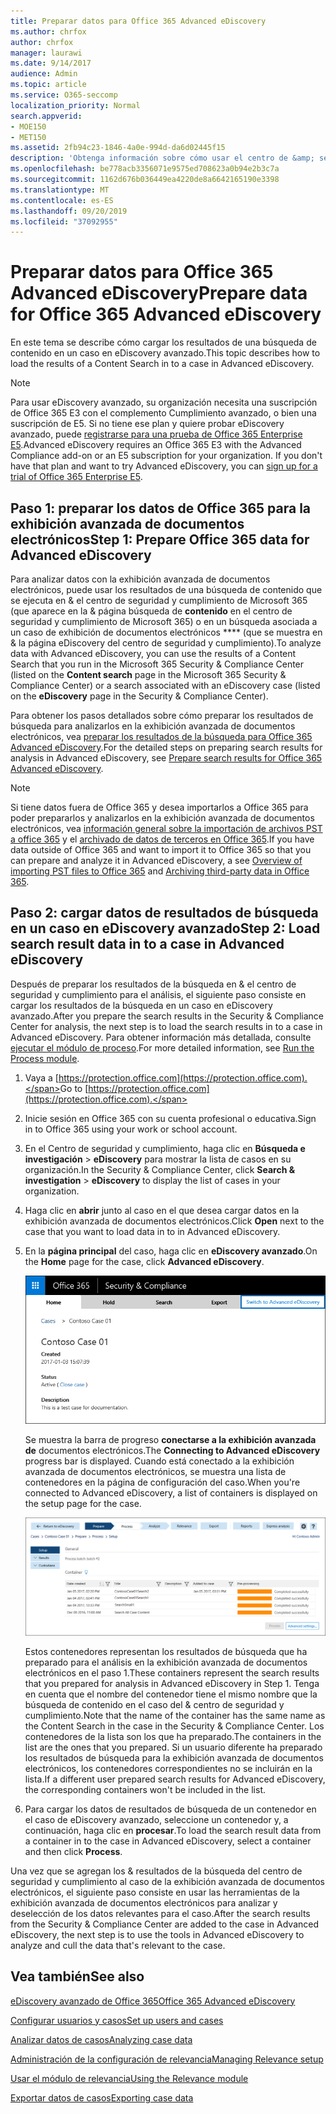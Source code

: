 ```yaml
---
title: Preparar datos para Office 365 Advanced eDiscovery
ms.author: chrfox
author: chrfox
manager: laurawi
ms.date: 9/14/2017
audience: Admin
ms.topic: article
ms.service: O365-seccomp
localization_priority: Normal
search.appverid:
- MOE150
- MET150
ms.assetid: 2fb94c23-1846-4a0e-994d-da6d02445f15
description: 'Obtenga información sobre cómo usar el centro de &amp; seguridad y cumplimiento de Microsoft 365 para preparar datos de Office 365 para el análisis con Office 365 Advanced eDiscovery. '
ms.openlocfilehash: be778acb3356071e9575ed708623a0b94e2b3c7a
ms.sourcegitcommit: 1162d676b036449ea4220de8a6642165190e3398
ms.translationtype: MT
ms.contentlocale: es-ES
ms.lasthandoff: 09/20/2019
ms.locfileid: "37092955"
---
```

# <a name="prepare-data-for-office-365-advanced-ediscovery"></a><span data-ttu-id="34d1b-103">Preparar datos para Office 365 Advanced eDiscovery</span><span class="sxs-lookup"><span data-stu-id="34d1b-103">Prepare data for Office 365 Advanced eDiscovery</span></span>

<span data-ttu-id="34d1b-104">En este tema se describe cómo cargar los resultados de una búsqueda de contenido en un caso en eDiscovery avanzado.</span><span class="sxs-lookup"><span data-stu-id="34d1b-104">This topic describes how to load the results of a Content Search in to a case in Advanced eDiscovery.</span></span> 
  
> [!NOTE]
> <span data-ttu-id="34d1b-p101">Para usar eDiscovery avanzado, su organización necesita una suscripción de Office 365 E3 con el complemento Cumplimiento avanzado, o bien una suscripción de E5. Si no tiene ese plan y quiere probar eDiscovery avanzado, puede [registrarse para una prueba de Office 365 Enterprise E5](https://go.microsoft.com/fwlink/p/?LinkID=698279).</span><span class="sxs-lookup"><span data-stu-id="34d1b-p101">Advanced eDiscovery requires an Office 365 E3 with the Advanced Compliance add-on or an E5 subscription for your organization. If you don't have that plan and want to try Advanced eDiscovery, you can [sign up for a trial of Office 365 Enterprise E5](https://go.microsoft.com/fwlink/p/?LinkID=698279).</span></span> 
  
## <a name="step-1-prepare-office-365-data-for-advanced-ediscovery"></a><span data-ttu-id="34d1b-107">Paso 1: preparar los datos de Office 365 para la exhibición avanzada de documentos electrónicos</span><span class="sxs-lookup"><span data-stu-id="34d1b-107">Step 1: Prepare Office 365 data for Advanced eDiscovery</span></span>

<span data-ttu-id="34d1b-108">Para analizar datos con la exhibición avanzada de documentos electrónicos, puede usar los resultados de una búsqueda de contenido que se ejecuta en &amp; el centro de seguridad y cumplimiento de Microsoft 365 (que aparece en la &amp; página búsqueda de **contenido** en el centro de seguridad y cumplimiento de Microsoft 365) o en un búsqueda asociada a un caso de exhibición de documentos electrónicos \*\*\*\* (que se muestra en &amp; la página eDiscovery del centro de seguridad y cumplimiento).</span><span class="sxs-lookup"><span data-stu-id="34d1b-108">To analyze data with Advanced eDiscovery, you can use the results of a Content Search that you run in the Microsoft 365 Security &amp; Compliance Center (listed on the **Content search** page in the Microsoft 365 Security &amp; Compliance Center) or a search associated with an eDiscovery case (listed on the **eDiscovery** page in the Security &amp; Compliance Center).</span></span> 
  
<span data-ttu-id="34d1b-109">Para obtener los pasos detallados sobre cómo preparar los resultados de búsqueda para analizarlos en la exhibición avanzada de documentos electrónicos, vea [preparar los resultados de la búsqueda para Office 365 Advanced eDiscovery](prepare-search-results-for-advanced-ediscovery.md).</span><span class="sxs-lookup"><span data-stu-id="34d1b-109">For the detailed steps on preparing search results for analysis in Advanced eDiscovery, see [Prepare search results for Office 365 Advanced eDiscovery](prepare-search-results-for-advanced-ediscovery.md).</span></span>
  
> [!NOTE]
> <span data-ttu-id="34d1b-110">Si tiene datos fuera de Office 365 y desea importarlos a Office 365 para poder prepararlos y analizarlos en la exhibición avanzada de documentos electrónicos, vea [información general sobre la importación de archivos PST a office 365](https://support.office.com/article/ba688e0a-0fcb-4bd7-8e57-2b669564ea84) y el [archivado de datos de terceros en Office 365](https://go.microsoft.com/fwlink/p/?linkid=716918).</span><span class="sxs-lookup"><span data-stu-id="34d1b-110">If you have data outside of Office 365 and want to import it to Office 365 so that you can prepare and analyze it in Advanced eDiscovery, a see [Overview of importing PST files to Office 365](https://support.office.com/article/ba688e0a-0fcb-4bd7-8e57-2b669564ea84) and [Archiving third-party data in Office 365](https://go.microsoft.com/fwlink/p/?linkid=716918).</span></span> 
  
## <a name="step-2-load-search-result-data-in-to-a-case-in-advanced-ediscovery"></a><span data-ttu-id="34d1b-111">Paso 2: cargar datos de resultados de búsqueda en un caso en eDiscovery avanzado</span><span class="sxs-lookup"><span data-stu-id="34d1b-111">Step 2: Load search result data in to a case in Advanced eDiscovery</span></span>

<span data-ttu-id="34d1b-112">Después de preparar los resultados de la búsqueda en &amp; el centro de seguridad y cumplimiento para el análisis, el siguiente paso consiste en cargar los resultados de la búsqueda en un caso en eDiscovery avanzado.</span><span class="sxs-lookup"><span data-stu-id="34d1b-112">After you prepare the search results in the Security &amp; Compliance Center for analysis, the next step is to load the search results in to a case in Advanced eDiscovery.</span></span> <span data-ttu-id="34d1b-113">Para obtener información más detallada, consulte [ejecutar el módulo de proceso](run-the-process-module-in-advanced-ediscovery.md).</span><span class="sxs-lookup"><span data-stu-id="34d1b-113">For more detailed information, see [Run the Process module](run-the-process-module-in-advanced-ediscovery.md).</span></span>
  
1. <span data-ttu-id="34d1b-114">Vaya a [https://protection.office.com](https://protection.office.com).</span><span class="sxs-lookup"><span data-stu-id="34d1b-114">Go to [https://protection.office.com](https://protection.office.com).</span></span>
    
2. <span data-ttu-id="34d1b-115">Inicie sesión en Office 365 con su cuenta profesional o educativa.</span><span class="sxs-lookup"><span data-stu-id="34d1b-115">Sign in to Office 365 using your work or school account.</span></span>
    
3. <span data-ttu-id="34d1b-116">En el Centro de seguridad y cumplimiento, haga clic en **Búsqueda e investigación** \> **eDiscovery** para mostrar la lista de casos en su organización.</span><span class="sxs-lookup"><span data-stu-id="34d1b-116">In the Security &amp; Compliance Center, click **Search &amp; investigation** \> **eDiscovery** to display the list of cases in your organization.</span></span> 
    
4. <span data-ttu-id="34d1b-117">Haga clic en **abrir** junto al caso en el que desea cargar datos en la exhibición avanzada de documentos electrónicos.</span><span class="sxs-lookup"><span data-stu-id="34d1b-117">Click **Open** next to the case that you want to load data in to in Advanced eDiscovery.</span></span> 
    
5. <span data-ttu-id="34d1b-118">En la **página principal** del caso, haga clic en **eDiscovery avanzado**.</span><span class="sxs-lookup"><span data-stu-id="34d1b-118">On the **Home** page for the case, click **Advanced eDiscovery**.</span></span> 
    
    ![Haga clic en cambiar a exhibición avanzada de documentos electrónicos para abrir el caso en eDiscovery avanzado.](media/8e34ba23-62e3-4e68-a530-b6ece39b54be.png)
  
    <span data-ttu-id="34d1b-120">Se muestra la barra de progreso **conectarse a la exhibición avanzada de** documentos electrónicos.</span><span class="sxs-lookup"><span data-stu-id="34d1b-120">The **Connecting to Advanced eDiscovery** progress bar is displayed.</span></span> <span data-ttu-id="34d1b-121">Cuando está conectado a la exhibición avanzada de documentos electrónicos, se muestra una lista de contenedores en la página de configuración del caso.</span><span class="sxs-lookup"><span data-stu-id="34d1b-121">When you're connected to Advanced eDiscovery, a list of containers is displayed on the setup page for the case.</span></span> 
    
    ![El caso se muestra en la exhibición avanzada de documentos electrónicos](media/8036e152-70dc-4bb7-9379-61c1ed8326b4.png)
  
     <span data-ttu-id="34d1b-123">Estos contenedores representan los resultados de búsqueda que ha preparado para el análisis en la exhibición avanzada de documentos electrónicos en el paso 1.</span><span class="sxs-lookup"><span data-stu-id="34d1b-123">These containers represent the search results that you prepared for analysis in Advanced eDiscovery in Step 1.</span></span> <span data-ttu-id="34d1b-124">Tenga en cuenta que el nombre del contenedor tiene el mismo nombre que la búsqueda de contenido en el caso del &amp; centro de seguridad y cumplimiento.</span><span class="sxs-lookup"><span data-stu-id="34d1b-124">Note that the name of the container has the same name as the Content Search in the case in the Security &amp; Compliance Center.</span></span> <span data-ttu-id="34d1b-125">Los contenedores de la lista son los que ha preparado.</span><span class="sxs-lookup"><span data-stu-id="34d1b-125">The containers in the list are the ones that you prepared.</span></span> <span data-ttu-id="34d1b-126">Si un usuario diferente ha preparado los resultados de búsqueda para la exhibición avanzada de documentos electrónicos, los contenedores correspondientes no se incluirán en la lista.</span><span class="sxs-lookup"><span data-stu-id="34d1b-126">If a different user prepared search results for Advanced eDiscovery, the corresponding containers won't be included in the list.</span></span> 
    
6. <span data-ttu-id="34d1b-127">Para cargar los datos de resultados de búsqueda de un contenedor en el caso de eDiscovery avanzado, seleccione un contenedor y, a continuación, haga clic en **procesar**.</span><span class="sxs-lookup"><span data-stu-id="34d1b-127">To load the search result data from a container in to the case in Advanced eDiscovery, select a container and then click **Process**.</span></span>
    
<span data-ttu-id="34d1b-128">Una vez que se agregan los &amp; resultados de la búsqueda del centro de seguridad y cumplimiento al caso de la exhibición avanzada de documentos electrónicos, el siguiente paso consiste en usar las herramientas de la exhibición avanzada de documentos electrónicos para analizar y deselección de los datos relevantes para el caso.</span><span class="sxs-lookup"><span data-stu-id="34d1b-128">After the search results from the Security &amp; Compliance Center are added to the case in Advanced eDiscovery, the next step is to use the tools in Advanced eDiscovery to analyze and cull the data that's relevant to the case.</span></span> 
  
## <a name="see-also"></a><span data-ttu-id="34d1b-129">Vea también</span><span class="sxs-lookup"><span data-stu-id="34d1b-129">See also</span></span>

[<span data-ttu-id="34d1b-130">eDiscovery avanzado de Office 365</span><span class="sxs-lookup"><span data-stu-id="34d1b-130">Office 365 Advanced eDiscovery</span></span>](office-365-advanced-ediscovery.md)
  
[<span data-ttu-id="34d1b-131">Configurar usuarios y casos</span><span class="sxs-lookup"><span data-stu-id="34d1b-131">Set up users and cases</span></span>](set-up-users-and-cases-in-advanced-ediscovery.md)
  
[<span data-ttu-id="34d1b-132">Analizar datos de casos</span><span class="sxs-lookup"><span data-stu-id="34d1b-132">Analyzing case data</span></span>](analyze-case-data-with-advanced-ediscovery.md)
  
[<span data-ttu-id="34d1b-133">Administración de la configuración de relevancia</span><span class="sxs-lookup"><span data-stu-id="34d1b-133">Managing Relevance setup</span></span>](manage-relevance-setup-in-advanced-ediscovery.md)
  
[<span data-ttu-id="34d1b-134">Usar el módulo de relevancia</span><span class="sxs-lookup"><span data-stu-id="34d1b-134">Using the Relevance module</span></span>](use-relevance-in-advanced-ediscovery.md)
  
[<span data-ttu-id="34d1b-135">Exportar datos de casos</span><span class="sxs-lookup"><span data-stu-id="34d1b-135">Exporting case data</span></span>](export-case-data-in-advanced-ediscovery.md)

